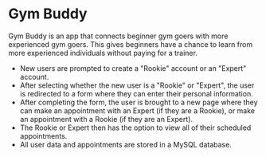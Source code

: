 # Gym Buddy

Gym Buddy is an app that connects beginner gym goers with more experienced gym goers. This gives beginners have a chance to learn from more experienced individuals without paying for a trainer.

* New users are prompted to create a "Rookie" account or an "Expert" account.
* After selecting whether the new user is a "Rookie" or "Expert", the user is redirected to a form where they can enter their personal information.
* After completing the form, the user is brought to a new page where they can make an appointment with an Expert (if they are a Rookie), or make an appointment with a Rookie (if they are an Expert).
* The Rookie or Expert then has the option to view all of their scheduled appointments.
* All user data and appointments are stored in a MySQL database. 
